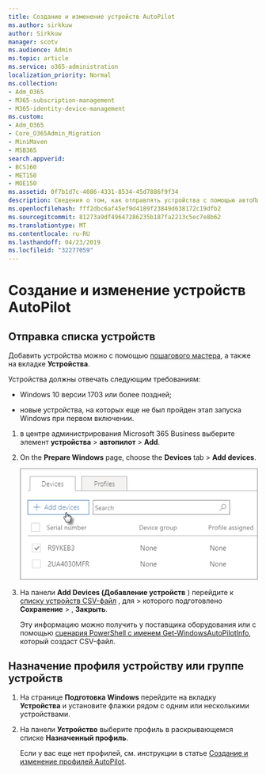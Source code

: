 ```yaml
---
title: Создание и изменение устройств AutoPilot
ms.author: sirkkuw
author: Sirkkuw
manager: scotv
ms.audience: Admin
ms.topic: article
ms.service: o365-administration
localization_priority: Normal
ms.collection:
- Adm_O365
- M365-subscription-management
- M365-identity-device-management
ms.custom:
- Adm_O365
- Core_O365Admin_Migration
- MiniMaven
- MSB365
search.appverid:
- BCS160
- MET150
- MOE150
ms.assetid: 0f7b1d7c-4086-4331-8534-45d7886f9f34
description: Сведения о том, как отправлять устройства с помощью автоПилота в Microsoft 365 Business. Вы можете назначить профиль устройству или группе устройств.
ms.openlocfilehash: fff2dbc6af45ef9d4189f23849d638172c19dfb2
ms.sourcegitcommit: 81273a9df49647286235b187fa2213c5ec7e8b62
ms.translationtype: MT
ms.contentlocale: ru-RU
ms.lasthandoff: 04/23/2019
ms.locfileid: "32277059"
---
```

# <a name="create-and-edit-autopilot-devices"></a>Создание и изменение устройств AutoPilot

## <a name="upload-a-list-of-devices"></a>Отправка списка устройств

Добавить устройства можно с помощью [пошагового мастера](add-autopilot-devices-and-profile.md), а также на вкладке **Устройства**. 
  
Устройства должны отвечать следующим требованиям:
  
- Windows 10 версии 1703 или более поздней;
    
- новые устройства, на которых еще не был пройден этап запуска Windows при первом включении.

1. в центре администрирования Microsoft 365 Business выберите элемент **устройства** \> **автопилот** \> **Add**.
  
2. On the **Prepare Windows** page, choose the **Devices** tab \> **Add devices**.
    
    ![In the Devices tab, choose Add devices.](media/6ba81e22-c873-40ad-8a72-ce64d15ea6ba.png)
  
3. На панели **Add Devices (Добавление устройств** ) перейдите к [списку устройств CSV-файл](https://support.office.com/article/932e3676-2491-49f0-9177-d893d2f5276e) , для \> которого подготовлено **Сохранение** \> , **Закрыть**.
    
    Эту информацию можно получить у поставщика оборудования или с помощью [сценария PowerShell с именем Get-WindowsAutoPilotInfo](https://www.powershellgallery.com/packages/Get-WindowsAutoPilotInfo), который создаст CSV-файл. 
    
## <a name="assign-a-profile-to-a-device-or-a-group-of-devices"></a>Назначение профиля устройству или группе устройств

1. На странице **Подготовка Windows** перейдите на вкладку **Устройства** и установите флажки рядом с одним или несколькими устройствами. 
    
2. На панели **Устройство** выберите профиль в раскрывающемся списке **Назначенный профиль**. 
    
    Если у вас еще нет профилей, см. инструкции в статье [Создание и изменение профилей AutoPilot](create-and-edit-autopilot-profiles.md). 
    
